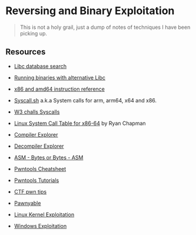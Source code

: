 # Reversing and Binary Exploitation

> This is not a holy grail, just a dump of notes of techniques I have been picking up.

## Resources

- [Libc database search](https://libc.blukat.me/)

- [Running binaries with alternative Libc](https://www.reddit.com/r/ExploitDev/comments/i4lwaw/comment/g0j3kl1/)
- [x86 and amd64 instruction reference](https://www.felixcloutier.com/x86/)

- [Syscall.sh](https://syscall.sh/about) a.k.a System calls for arm, arm64, x64 and x86.
- [W3 challs Syscalls](https://syscalls.w3challs.com/)
- [Linux System Call Table for x86-64](https://blog.rchapman.org/posts/Linux_System_Call_Table_for_x86_64/) by Ryan Chapman

- [Compiler Explorer](https://godbolt.org/)
- [Decompiler Explorer](https://dogbolt.org/)
- [ASM - Bytes or Bytes - ASM](https://disasm.pro/)

- [Pwntools Cheatsheet](https://gist.github.com/anvbis/64907e4f90974c4bdd930baeb705dedf)
- [Pwntools Tutorials](https://github.com/Gallopsled/pwntools-tutorial)
- [CTF pwn tips](https://github.com/Naetw/CTF-pwn-tips)

- [Pawnyable](https://pawnyable.cafe/)
- [Linux Kernel Exploitation](https://github.com/xairy/linux-kernel-exploitation)
- [Windows Exploitation](https://github.com/yeyintminthuhtut/Awesome-Advanced-Windows-Exploitation-References)